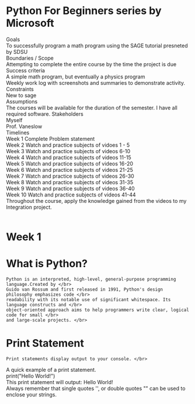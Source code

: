 # Python For Beginners series by Microsoft
Goals </br>
  To successfully program a math program using the SAGE tutorial presneted by SDSU </br>
Boundaries / Scope </br>
  Attempting to complete the entire course by the time the project is due </br>
Success criteria </br>
 A simple math program, but eventually a physics program </br>
  Weekly work log with screenshots and summaries to demonstrate activity. </br>
Constraints </br>
  New to sage </br>
Assumptions </br>
  The courses will be available for the duration of the semester.
  I have all required software.
 Stakeholders </br>
 Myself </br>
 Prof. Vaneslow </br>
Timelines </br>
Week 1 Complete Problem statement </br>
Week 2 Watch and practice subjects of vidoes 1 - 5 </br>
Week 3 Watch and practice subjects of videos 6-10 </br>
Week 4 Watch and practice subjects of videos 11-15 </br>
Week 5 Watch and practice subjects of videos 16-20 </br>
Week 6 Watch and practice subjects of videos 21-25 </br>
Week 7 Watch and practice subjects of videos 26-30 </br>
Week 8 Watch and practice subjects of videos 31-35 </br>
Week 9 Watch and practice subjects of videos 36-40 </br>
Week 10 Watch and practice subjects of videos 41-44 </br>
Throughout the course, apply the knowledge gained from the videos to my Integration project. </br>
</br>
# Week 1 </br>
# What is Python? </br>
    Python is an interpreted, high-level, general-purpose programming language.Created by </br>
    Guido van Rossum and first released in 1991, Python's design philosophy emphasizes code </br>
    readability with its notable use of significant whitespace. Its language constructs and </br>
    object-oriented approach aims to help programmers write clear, logical code for small </br>
    and large-scale projects. </br>
# Print Statement </br>
    Print statements display output to your console. </br>
A quick example of a print statement. </br>
    print("Hello World!") </br>
    This print statement will output: Hello World! </br>
    Always remember that single quotes '', or double quotes "" can be used to enclose your strings. </br>

